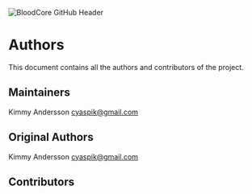 ![BloodCore GitHub Header](https://raw.githubusercontent.com/wow-bloodcore/image-assets/master/github-header.png)

# Authors

This document contains all the authors and contributors of the project.

## Maintainers

Kimmy Andersson <cyaspik@gmail.com>

## Original Authors

Kimmy Andersson <cyaspik@gmail.com>

## Contributors
